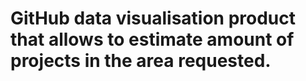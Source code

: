 # GitHub data visualisation product that allows to estimate amount of projects in the area requested.



